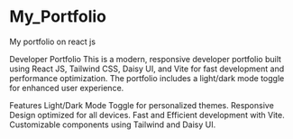# My_Portfolio
My portfolio on react js


Developer Portfolio
This is a modern, responsive developer portfolio built using React JS, Tailwind CSS, Daisy UI, and Vite for fast development and performance optimization. The portfolio includes a light/dark mode toggle for enhanced user experience.

Features
Light/Dark Mode Toggle for personalized themes.
Responsive Design optimized for all devices.
Fast and Efficient development with Vite.
Customizable components using Tailwind and Daisy UI.